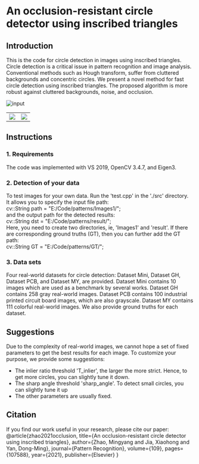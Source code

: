 # An occlusion-resistant circle detector using inscribed triangles


## Introduction
This is the code for circle detection in images using inscribed triangles. Circle detection is a critical issue in pattern recognition and image analysis. Conventional methods such as Hough transform, suffer from cluttered backgrounds and concentric circles. We present a novel method for fast circle detection using inscribed triangles. The proposed algorithm is more robust against cluttered backgrounds, noise, and occlusion.


![input](https://github.com/zikai1/CircleDetection/blob/main/input.png)
<table>
    <tr>
        <td ><center><img src="https://github.com/zikai1/CircleDetection/blob/main/input.png"> </center></td>
        <td ><center><img src="https://github.com/zikai1/CircleDetection/blob/main/det.png"> </center></td>
    </tr>
</table>


## Instructions
### 1. Requirements
The code was implemented with VS 2019, OpenCV 3.4.7, and Eigen3.

### 2. Detection of your data
To test images for your own data. Run the 'test.cpp' in the './src' directory.  
It allows you to specify the input file path:  
cv::String path = "E:/Code/patterns/Images1/";  
and the output path for the detected results:  
cv::String dst = "E:/Code/patterns/result/";  
Here, you need to create two directories, ie, 'Images1' and 'result'. If there are corresponding ground truths (GT), then you can further add the GT path:  
cv::String GT = "E:/Code/patterns/GT/";

### 3. Data sets
Four real-world datasets for circle detection: Dataset Mini, Dataset GH, Dataset PCB, and Dataset MY, are provided. Dataset Mini contains 10 images which are used as a benchmark by several works. Dataset GH contains 258 gray real-world images. Dataset PCB contains 100 industrial printed circuit board images, which are also grayscale. Dataset MY contains 111 colorful real-world images. We also provide ground truths for each dataset.


## Suggestions
Due to the complexity of real-world images, we cannot hope a set of fixed parameters to get the best results for each image. To customize your purpose, we provide some suggestions:  
- The inlier ratio threshold 'T_inlier', the larger the more strict. Hence, to get more circles, you can slightly tune it down.
- The sharp angle threshold 'sharp_angle'. To detect small circles, you can slightly tune it up
- The other parameters are usually fixed.

## Citation
If you find our work useful in your research, please cite our paper:  
@article{zhao2021occlusion,
  title={An occlusion-resistant circle detector using inscribed triangles},
  author={Zhao, Mingyang and Jia, Xiaohong and Yan, Dong-Ming},
  journal={Pattern Recognition},
  volume={109},
  pages={107588},
  year={2021},
  publisher={Elsevier}
}

